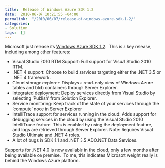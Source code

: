 ```yaml
---
title:  Release of Windows Azure SDK 1.2
date:  2010-06-07 10:21:55 -04:00
permalink:  "/2010/06/07/release-of-windows-azure-sdk-1-2/"
categories:
- Solution
tags:  []
---
```

<p>Microsoft just release its <a href="http://www.microsoft.com/downloads/details.aspx?FamilyID=2274a0a8-5d37-4eac-b50a-e197dc340f6f&amp;displaylang=en">Windows Azure SDK 1.2</a>.&#160; This is a key release, including among other features:</p>  <ul>   <li>Visual Studio 2010 RTM Support: Full support for Visual Studio 2010 RTM.</li>    <li>.NET 4 support: Choose to build services targeting either the .NET 3.5 or .NET 4 framework.</li>    <li>Cloud storage explorer: Displays a read-only view of Windows Azure tables and blob containers through Server Explorer.</li>    <li>Integrated deployment: Deploy services directly from Visual Studio by selecting ‘Publish’ from Solution Explorer.</li>    <li>Service monitoring: Keep track of the state of your services through the ‘compute’ node in Server Explorer.</li>    <li>IntelliTrace support for services running in the cloud: Adds support for debugging services in the cloud by using the Visual Studio 2010 IntelliTrace feature. This is enabled by using the deployment feature, and logs are retrieved through Server Explorer. Note: Requires Visual Studio Ultimate and .NET 4 roles.</li>    <li>A lot of bugs in SDK 1.1 and .NET 3.5 ADO.NET Data Services.</li> </ul>  <p>Supports for .NET 4.0 is now available in the cloud, only a few months after being available on premise.&#160; To me, this indicates Microsoft weight really is behind the Windows Azure platform.</p>